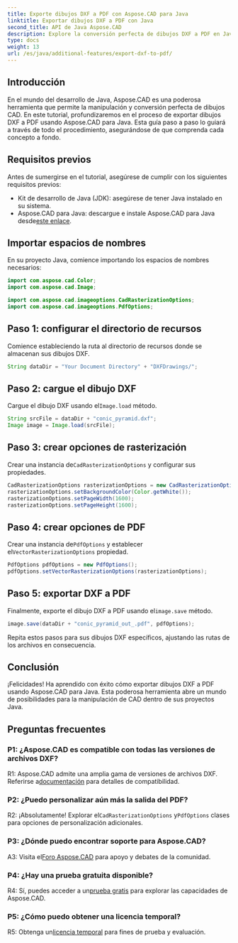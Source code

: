 ```yaml
---
title: Exporte dibujos DXF a PDF con Aspose.CAD para Java
linktitle: Exportar dibujos DXF a PDF con Java
second_title: API de Java Aspose.CAD
description: Explore la conversión perfecta de dibujos DXF a PDF en Java con Aspose.CAD. Mejore su flujo de trabajo CAD sin esfuerzo.
type: docs
weight: 13
url: /es/java/additional-features/export-dxf-to-pdf/
---
```

## Introducción

En el mundo del desarrollo de Java, Aspose.CAD es una poderosa herramienta que permite la manipulación y conversión perfecta de dibujos CAD. En este tutorial, profundizaremos en el proceso de exportar dibujos DXF a PDF usando Aspose.CAD para Java. Esta guía paso a paso lo guiará a través de todo el procedimiento, asegurándose de que comprenda cada concepto a fondo.

## Requisitos previos

Antes de sumergirse en el tutorial, asegúrese de cumplir con los siguientes requisitos previos:

- Kit de desarrollo de Java (JDK): asegúrese de tener Java instalado en su sistema.
-  Aspose.CAD para Java: descargue e instale Aspose.CAD para Java desde[este enlace](https://releases.aspose.com/cad/java/).

## Importar espacios de nombres

En su proyecto Java, comience importando los espacios de nombres necesarios:

```java
import com.aspose.cad.Color;
import com.aspose.cad.Image;

import com.aspose.cad.imageoptions.CadRasterizationOptions;
import com.aspose.cad.imageoptions.PdfOptions;
```

## Paso 1: configurar el directorio de recursos

Comience estableciendo la ruta al directorio de recursos donde se almacenan sus dibujos DXF.

```java
String dataDir = "Your Document Directory" + "DXFDrawings/";
```

## Paso 2: cargue el dibujo DXF

 Cargue el dibujo DXF usando el`Image.load` método.

```java
String srcFile = dataDir + "conic_pyramid.dxf";
Image image = Image.load(srcFile);
```

## Paso 3: crear opciones de rasterización

 Crear una instancia de`CadRasterizationOptions` y configurar sus propiedades.

```java
CadRasterizationOptions rasterizationOptions = new CadRasterizationOptions();
rasterizationOptions.setBackgroundColor(Color.getWhite());
rasterizationOptions.setPageWidth(1600);
rasterizationOptions.setPageHeight(1600);
```

## Paso 4: crear opciones de PDF

 Crear una instancia de`PdfOptions` y establecer el`VectorRasterizationOptions` propiedad.

```java
PdfOptions pdfOptions = new PdfOptions();
pdfOptions.setVectorRasterizationOptions(rasterizationOptions);
```

## Paso 5: exportar DXF a PDF

 Finalmente, exporte el dibujo DXF a PDF usando el`image.save` método.

```java
image.save(dataDir + "conic_pyramid_out_.pdf", pdfOptions);
```

Repita estos pasos para sus dibujos DXF específicos, ajustando las rutas de los archivos en consecuencia.

## Conclusión

¡Felicidades! Ha aprendido con éxito cómo exportar dibujos DXF a PDF usando Aspose.CAD para Java. Esta poderosa herramienta abre un mundo de posibilidades para la manipulación de CAD dentro de sus proyectos Java.

## Preguntas frecuentes

### P1: ¿Aspose.CAD es compatible con todas las versiones de archivos DXF?

 R1: Aspose.CAD admite una amplia gama de versiones de archivos DXF. Referirse a[documentación](https://reference.aspose.com/cad/java/) para detalles de compatibilidad.

### P2: ¿Puedo personalizar aún más la salida del PDF?

 R2: ¡Absolutamente! Explorar el`CadRasterizationOptions` y`PdfOptions` clases para opciones de personalización adicionales.

### P3: ¿Dónde puedo encontrar soporte para Aspose.CAD?

 A3: Visita el[Foro Aspose.CAD](https://forum.aspose.com/c/cad/19) para apoyo y debates de la comunidad.

### P4: ¿Hay una prueba gratuita disponible?

 R4: Sí, puedes acceder a un[prueba gratis](https://releases.aspose.com/) para explorar las capacidades de Aspose.CAD.

### P5: ¿Cómo puedo obtener una licencia temporal?

 R5: Obtenga un[licencia temporal](https://purchase.aspose.com/temporary-license/) para fines de prueba y evaluación.